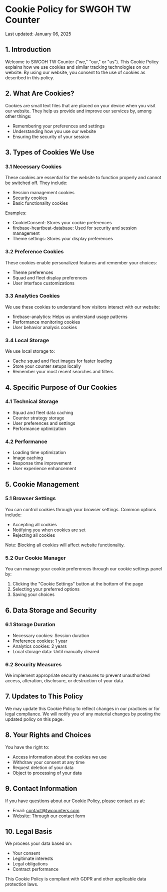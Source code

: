 # Cookie Policy for SWGOH TW Counter

Last updated: January 06, 2025

## 1. Introduction

Welcome to SWGOH TW Counter ("we," "our," or "us"). This Cookie Policy explains how we use cookies and similar tracking technologies on our website. By using our website, you consent to the use of cookies as described in this policy.

## 2. What Are Cookies?

Cookies are small text files that are placed on your device when you visit our website. They help us provide and improve our services by, among other things:
- Remembering your preferences and settings
- Understanding how you use our website
- Ensuring the security of your session

## 3. Types of Cookies We Use

### 3.1 Necessary Cookies
These cookies are essential for the website to function properly and cannot be switched off. They include:
- Session management cookies
- Security cookies
- Basic functionality cookies

Examples:
- CookieConsent: Stores your cookie preferences
- firebase-heartbeat-database: Used for security and session management
- Theme settings: Stores your display preferences

### 3.2 Preference Cookies
These cookies enable personalized features and remember your choices:
- Theme preferences
- Squad and fleet display preferences
- User interface customizations

### 3.3 Analytics Cookies
We use these cookies to understand how visitors interact with our website:
- firebase-analytics: Helps us understand usage patterns
- Performance monitoring cookies
- User behavior analysis cookies

### 3.4 Local Storage
We use local storage to:
- Cache squad and fleet images for faster loading
- Store your counter setups locally
- Remember your most recent searches and filters

## 4. Specific Purpose of Our Cookies

### 4.1 Technical Storage
- Squad and fleet data caching
- Counter strategy storage
- User preferences and settings
- Performance optimization

### 4.2 Performance
- Loading time optimization
- Image caching
- Response time improvement
- User experience enhancement

## 5. Cookie Management

### 5.1 Browser Settings
You can control cookies through your browser settings. Common options include:
- Accepting all cookies
- Notifying you when cookies are set
- Rejecting all cookies

Note: Blocking all cookies will affect website functionality.

### 5.2 Our Cookie Manager
You can manage your cookie preferences through our cookie settings panel by:
1. Clicking the "Cookie Settings" button at the bottom of the page
2. Selecting your preferred options
3. Saving your choices

## 6. Data Storage and Security

### 6.1 Storage Duration
- Necessary cookies: Session duration
- Preference cookies: 1 year
- Analytics cookies: 2 years
- Local storage data: Until manually cleared

### 6.2 Security Measures
We implement appropriate security measures to prevent unauthorized access, alteration, disclosure, or destruction of your data.

## 7. Updates to This Policy

We may update this Cookie Policy to reflect changes in our practices or for legal compliance. We will notify you of any material changes by posting the updated policy on this page.

## 8. Your Rights and Choices

You have the right to:
- Access information about the cookies we use
- Withdraw your consent at any time
- Request deletion of your data
- Object to processing of your data

## 9. Contact Information

If you have questions about our Cookie Policy, please contact us at:
- Email: contact@twcounters.com
- Website: Through our contact form

## 10. Legal Basis

We process your data based on:
- Your consent
- Legitimate interests
- Legal obligations
- Contract performance

This Cookie Policy is compliant with GDPR and other applicable data protection laws.